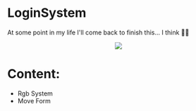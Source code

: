 # LoginSystem
At some point in my life I'll come back to finish this... I think 🐱‍👤
<center><img src="https://i.imgur.com/J9w0xJ8.png" target="_blank"></center>


# Content:
* Rgb System
* Move Form
